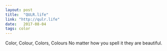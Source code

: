 ```yaml
---
layout: post
title:  "QULR.life"
link: "http://qulr.life"
date:   2017-08-04
tags: color
---
```


Color, Colour, Colors, Colours No matter how you spell it they are beautiful.